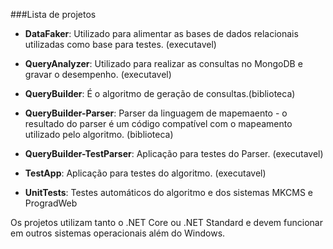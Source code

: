 ###Lista de projetos

* **DataFaker**: Utilizado para alimentar as bases de dados relacionais utilizadas como base para testes. (executavel)

* **QueryAnalyzer**: Utilizado para realizar as consultas no MongoDB e gravar o desempenho. (executavel)

* **QueryBuilder**: É o algoritmo de geração de consultas.(biblioteca)

* **QueryBuilder-Parser**: Parser da linguagem de mapemaento - o resultado do parser é um código compatível com o mapeamento utilizado pelo algoritmo. (biblioteca)

* **QueryBuilder-TestParser**: Aplicação para testes do Parser. (executavel)

* **TestApp**: Aplicação para testes do algoritmo. (executavel)

* **UnitTests**: Testes automáticos do algoritmo e dos sistemas MKCMS e ProgradWeb


Os projetos utilizam tanto o .NET Core ou .NET Standard e devem funcionar em outros sistemas operacionais além do Windows.